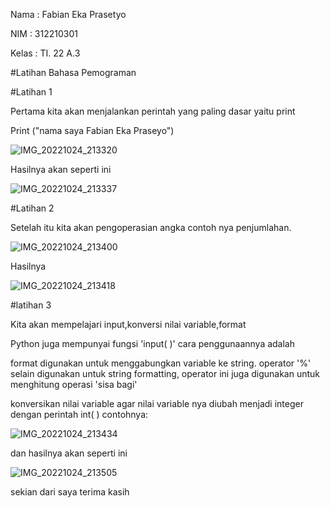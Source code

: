 
Nama : Fabian Eka Prasetyo

NIM : 312210301

Kelas : TI. 22 A.3

#Latihan Bahasa Pemograman

#Latihan 1

Pertama kita akan menjalankan perintah yang paling dasar yaitu print

Print ("nama saya Fabian Eka Praseyo")

![IMG_20221024_213320](https://user-images.githubusercontent.com/115756982/197553546-65b1298b-e217-47f1-8354-92f86be7a321.jpg)

Hasilnya akan seperti ini

![IMG_20221024_213337](https://user-images.githubusercontent.com/115756982/197553679-d4c09641-037e-4c9a-be60-a95bbe56c6b7.jpg)


#Latihan 2

Setelah itu kita akan pengoperasian angka contoh nya penjumlahan.

![IMG_20221024_213400](https://user-images.githubusercontent.com/115756982/197554057-b80ae23c-6ea9-44d0-a342-a076c8098e09.jpg)

Hasilnya

![IMG_20221024_213418](https://user-images.githubusercontent.com/115756982/197554201-77dd8134-fee4-4807-812c-f271d30bdf1a.jpg)



#latihan 3


Kita akan mempelajari input,konversi nilai variable,format

Python juga mempunyai fungsi 'input( )' cara penggunaannya adalah

format digunakan untuk menggabungkan variable ke string. operator '%' selain digunakan untuk string formatting, operator ini juga digunakan untuk menghitung operasi 'sisa bagi'

konversikan nilai variable agar nilai variable nya diubah menjadi integer dengan perintah int( ) contohnya:

![IMG_20221024_213434](https://user-images.githubusercontent.com/115756982/197554644-be032b76-9305-484b-92d8-f7f1215d517b.jpg)

dan hasilnya akan seperti ini

![IMG_20221024_213505](https://user-images.githubusercontent.com/115756982/197554824-3cff9366-26d8-4898-a8ed-f4d400f6d238.jpg)

sekian dari saya terima kasih
